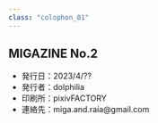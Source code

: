 ```yaml
---
class: "colophon_01"
---
```


<div class="colophon-wrapper">
<h2>MIGAZINE No.2</h2>
<ul>
<li>発行日：2023/4/??</li>
<li>発行者：dolphilia</li>
<li>印刷所：pixivFACTORY</li>
<li>連絡先：miga.and.raia@gmail.com</li>
</ul>
</div>